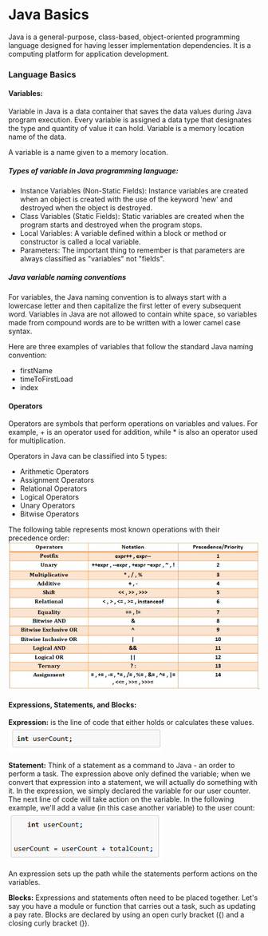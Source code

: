 # Java Basics
Java is a general-purpose, class-based, object-oriented programming language designed for having lesser implementation dependencies. It is a computing platform for application development. 
### Language Basics
#### Variables:
Variable in Java is a data container that saves the data values during Java program execution. Every variable is assigned a data type that designates the type and quantity of value it can hold. Variable is a memory location name of the data.

A variable is a name given to a memory location.

##### Types of variable in Java programming language:

- Instance Variables (Non-Static Fields):
Instance variables are created when an object is created with the use of the keyword 'new' and destroyed when the object is destroyed.
- Class Variables (Static Fields):
Static variables are created when the program starts and destroyed when the program stops.
- Local Variables:
A variable defined within a block or method or constructor is called a local variable.
- Parameters:
The important thing to remember is that parameters are always classified as "variables" not "fields".
##### Java variable naming conventions

For variables, the Java naming convention is to always start with a lowercase letter and then capitalize the first letter of every subsequent word. Variables in Java are not allowed to contain white space, so variables made from compound words are to be written with a lower camel case syntax.

Here are three examples of variables that follow the standard Java naming convention:
- firstName
- timeToFirstLoad
- index

#### Operators
Operators are symbols that perform operations on variables and values. For example, + is an operator used for addition, while * is also an operator used for multiplication.

Operators in Java can be classified into 5 types:
- Arithmetic Operators
- Assignment Operators
- Relational Operators
- Logical Operators
- Unary Operators
- Bitwise Operators

The following table represents most known operations with their precedence order:
    ![operators](/assets01/Operators.jpg.jpg)

#### Expressions, Statements, and Blocks:
**Expression:** 
is the line of code that either holds or calculates these values.
	![expression](/assets01/expression.jpg.png)

**Statement:**
Think of a statement as a command to Java - an order to perform a task. The expression above only defined the variable; when we convert that expression into a statement, we will actually do something with it.
In the expression, we simply declared the variable for our user counter. The next line of code will take action on the variable. In the following example, we'll add a value (in this case another variable) to the user count:
![statement](/assets01/statement.jpg.png)

An expression sets up the path while the statements perform actions on the variables.

**Blocks:**
Expressions and statements often need to be placed together. Let's say you have a module or function that carries out a task, such as updating a pay rate. Blocks are declared by using an open curly bracket ({) and a closing curly bracket (}).

